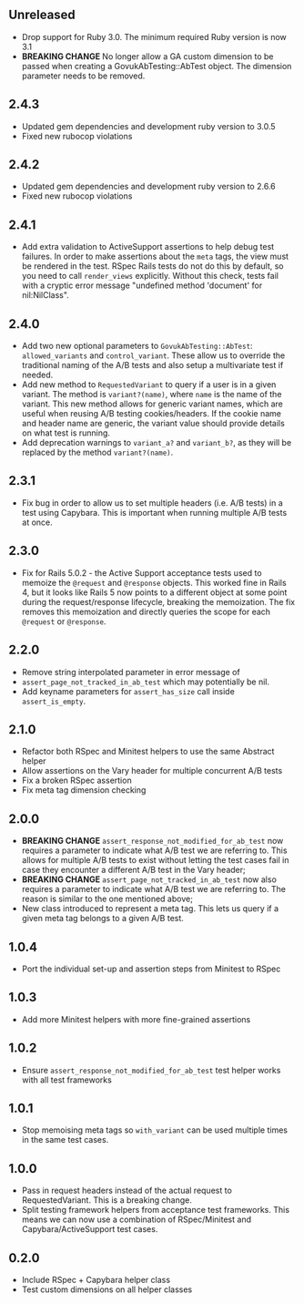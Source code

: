 ## Unreleased

* Drop support for Ruby 3.0. The minimum required Ruby version is now 3.1
* **BREAKING CHANGE** No longer allow a GA custom dimension to be passed
  when creating a GovukAbTesting::AbTest object. The dimension parameter
  needs to be removed.

## 2.4.3

* Updated gem dependencies and development ruby version to 3.0.5
* Fixed new rubocop violations

## 2.4.2

* Updated gem dependencies and development ruby version to 2.6.6
* Fixed new rubocop violations

## 2.4.1

* Add extra validation to ActiveSupport assertions to help debug test failures.
  In order to make assertions about the `meta` tags, the view must be rendered
  in the test. RSpec Rails tests do not do this by default, so you need to call
  `render_views` explicitly. Without this check, tests fail with a cryptic error
  message "undefined method 'document' for nil:NilClass".

## 2.4.0

* Add two new optional parameters to `GovukAbTesting::AbTest`:
  `allowed_variants` and `control_variant`. These allow us to override the
  traditional naming of the A/B tests and also setup a multivariate test if
  needed.
* Add new method to `RequestedVariant` to query if a user is in a given variant.
  The method is `variant?(name)`, where `name` is the name of the variant.
  This new method allows for generic variant names, which are useful when
  reusing A/B testing cookies/headers. If the cookie name and header name are
  generic, the variant value should provide details on what test is running.
* Add deprecation warnings to `variant_a?` and `variant_b?`, as they will be
  replaced by the method `variant?(name)`.

## 2.3.1

* Fix bug in order to allow us to set multiple headers (i.e. A/B tests) in a
  test using Capybara. This is important when running multiple A/B tests at
  once.

## 2.3.0

* Fix for Rails 5.0.2 - the Active Support acceptance tests used to memoize
  the `@request` and `@response` objects. This worked fine in Rails 4, but
  it looks like Rails 5 now points to a different object at some point during
  the request/response lifecycle, breaking the memoization. The fix removes
  this memoization and directly queries the scope for each `@request` or
  `@response`.

## 2.2.0

* Remove string interpolated parameter in error message of
* `assert_page_not_tracked_in_ab_test` which may potentially be nil.
* Add keyname parameters for `assert_has_size` call inside `assert_is_empty`.

## 2.1.0

* Refactor both RSpec and Minitest helpers to use the same Abstract helper
* Allow assertions on the Vary header for multiple concurrent A/B tests
* Fix a broken RSpec assertion
* Fix meta tag dimension checking

## 2.0.0

* **BREAKING CHANGE** `assert_response_not_modified_for_ab_test` now
  requires a parameter to indicate what A/B test we are referring to.
  This allows for multiple A/B tests to exist without letting the test
  cases fail in case they encounter a different A/B test in the Vary header;
* **BREAKING CHANGE** `assert_page_not_tracked_in_ab_test` now also
  requires a parameter to indicate what A/B test we are referring to.
  The reason is similar to the one mentioned above;
* New class introduced to represent a meta tag. This lets us query if a
  given meta tag belongs to a given A/B test.

## 1.0.4

* Port the individual set-up and assertion steps from Minitest to RSpec

## 1.0.3

* Add more Minitest helpers with more fine-grained assertions

## 1.0.2

* Ensure `assert_response_not_modified_for_ab_test` test helper works with all
  test frameworks

## 1.0.1

* Stop memoising meta tags so `with_variant` can be used multiple times in the
  same test cases.

## 1.0.0

* Pass in request headers instead of the actual request to RequestedVariant.
  This is a breaking change.
* Split testing framework helpers from acceptance test frameworks. This means we
  can now use a combination of RSpec/Minitest and Capybara/ActiveSupport test
  cases.

## 0.2.0

* Include RSpec + Capybara helper class
* Test custom dimensions on all helper classes
